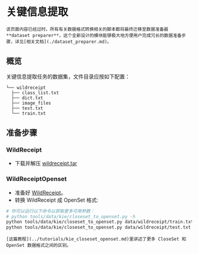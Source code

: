 # 关键信息提取

```{note}
该页面内容已经过时，所有有关数据格式转换相关的脚本都将最终迁移至数据准备器 **dataset preparer**，这个全新设计的模块能够极大地方便用户完成冗长的数据准备步骤，详见[相关文档](./dataset_preparer.md)。
```

## 概览

关键信息提取任务的数据集，文件目录应按如下配置：

```text
└── wildreceipt
  ├── class_list.txt
  ├── dict.txt
  ├── image_files
  ├── test.txt
  └── train.txt
```

## 准备步骤

### WildReceipt

- 下载并解压 [wildreceipt.tar](https://download.openmmlab.com/mmocr/data/wildreceipt.tar)

### WildReceiptOpenset

- 准备好 [WildReceipt](#WildReceipt)。
- 转换 WildReceipt 成 OpenSet 格式:

```bash
# 你可以运行以下命令以获取更多可用参数：
# python tools/data/kie/closeset_to_openset.py -h
python tools/data/kie/closeset_to_openset.py data/wildreceipt/train.txt data/wildreceipt/openset_train.txt
python tools/data/kie/closeset_to_openset.py data/wildreceipt/test.txt data/wildreceipt/openset_test.txt
```

```{note}
[这篇教程](../tutorials/kie_closeset_openset.md)里讲述了更多 CloseSet 和 OpenSet 数据格式之间的区别。
```
